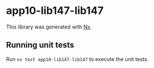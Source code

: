 # app10-lib147-lib147

This library was generated with [Nx](https://nx.dev).

## Running unit tests

Run `nx test app10-lib147-lib147` to execute the unit tests.
